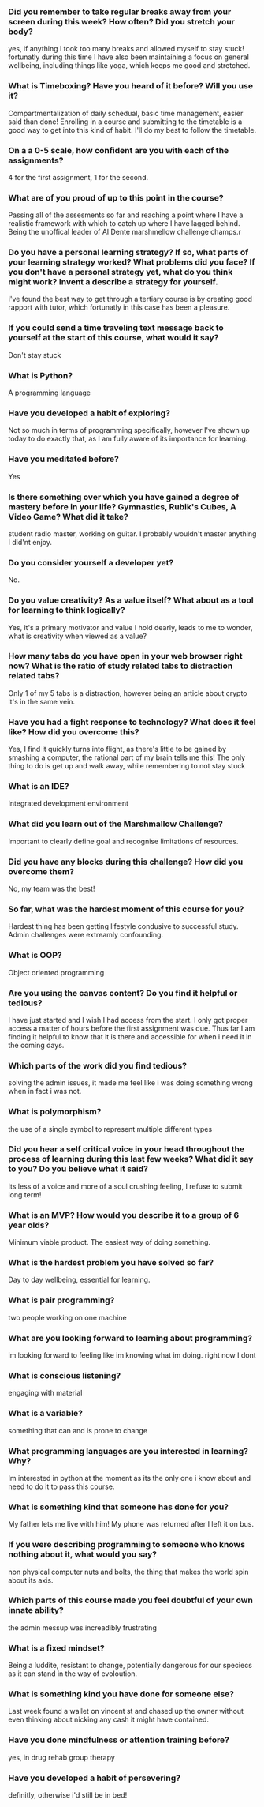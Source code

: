 ### Did you remember to take regular breaks away from your screen during this week? How often? Did you stretch your body?
yes, if anything I took too many breaks and allowed myself to stay stuck! fortunatly during this time I have also been maintaining a focus on general wellbeing, including things like yoga, which keeps me good and stretched.
### What is Timeboxing? Have you heard of it before? Will you use it?
Compartmentalization of daily schedual, basic time management, easier said than done! Enrolling in a course and submitting to the timetable is a good way to get into this kind of habit. I'll do my best to follow the timetable.
### On a a 0-5 scale, how confident are you with each of the assignments?
4 for the first assignment, 1 for the second. 
### What are of you proud of up to this point in the course?
Passing all of the assesments so far and reaching a point where I have a realistic framework with which to catch up where I have lagged behind. Being the unoffical leader of Al Dente marshmellow challenge champs.r
### Do you have a personal learning strategy? If so, what parts of your learning strategy worked? What problems did you face? If you don't have a personal strategy yet, what do you think might work? Invent a describe a strategy for yourself. 
I've found the best way to get through a tertiary course is by creating good rapport with tutor, which fortunatly in this case has been a pleasure. 


### If you could send a time traveling text message back to yourself at the start of this course, what would it say?
Don't stay stuck
### What is Python?
A programming language
### Have you developed a habit of exploring?
Not so much in terms of programming specifically, however I've shown up today to do exactly that, as I am fully aware of its importance for learning. 
### Have you meditated before?
Yes
### Is there something over which you have gained a degree of mastery before in your life? Gymnastics, Rubik's Cubes, A Video Game? What did it take?
student radio master, working on guitar. I probably wouldn't master anything I did'nt enjoy.
### Do you consider yourself a developer yet?
No.
### Do you value creativity? As a value itself? What about as a tool for learning to think logically?
Yes, it's a primary motivator and value I hold dearly, leads to me to wonder, what is creativity when viewed as a value?
### How many tabs do you have open in your web browser right now? What is the ratio of study related tabs to distraction related tabs?
Only 1 of my 5 tabs is a distraction, however being an article about crypto it's in the same vein. 
### Have you had a fight response to technology? What does it feel like? How did you overcome this?
Yes, I find it quickly turns into flight, as there's little to be gained by smashing a computer, the rational part of my brain tells me this! The only thing to do is get up and walk away, while remembering to not stay stuck
### What is an IDE?
Integrated development environment
### What did you learn out of the Marshmallow Challenge?
Important to clearly define goal and recognise limitations of resources. 
### Did you have any blocks during this challenge? How did you overcome them?
No, my team was the best! 
### So far, what was the hardest moment of this course for you?
Hardest thing has been getting lifestyle condusive to successful study. Admin challenges were extreamly confounding. 
### What is OOP?
Object oriented programming 
### Are you using the canvas content? Do you find it helpful or tedious?
I have just started and I wish I had access from the start. I only got proper access a matter of hours before the first assignment was due. Thus far I am finding it helpful to know that it is there and accessible for when i need it in the coming days. 
### Which parts of the work did you find tedious?
solving the admin issues, it made me feel like i was doing something wrong when in fact i was not. 
### What is polymorphism?
the use of a single symbol to represent multiple different types
### Did you hear a self critical voice in your head throughout the process of learning during this last few weeks? What did it say to you? Do you believe what it said?
Its less of a voice and more of a soul crushing feeling, I refuse to submit long term! 
### What is an MVP? How would you describe it to a group of 6 year olds?
Minimum viable product. The easiest way of doing something. 
### What is the hardest problem you have solved so far?
Day to day wellbeing, essential for learning. 
### What is pair programming?
two people working on one machine 
### What are you looking forward to learning about programming?
im looking forward to feeling like im knowing what im doing. right now I dont
### What is conscious listening?
engaging with material
### What is a variable?
something that can and is prone to change
### What programming languages are you interested in learning? Why?
Im interested in python at the moment as its the only one i know about and need to do it to pass this course. 
### What is something kind that someone has done for you?
My father lets me live with him! My phone was returned after I left it on bus.
### If you were describing programming to someone who knows nothing about it, what would you say?
non physical computer nuts and bolts, the thing that makes the world spin about its axis.
### Which parts of this course made you feel doubtful of your own innate ability?
the admin messup was increadibly frustrating
### What is a fixed mindset?
Being a luddite, resistant to change, potentially dangerous for our speciecs as it can stand in the way of evoloution. 
### What is something kind you have done for someone else?
Last week found a wallet on vincent st and chased up the owner without even thinking about nicking any cash it might have contained.
### Have you done mindfulness or attention training before?
yes, in drug rehab group therapy
### Have you developed a habit of persevering?
definitly, otherwise i'd still be in bed! 







